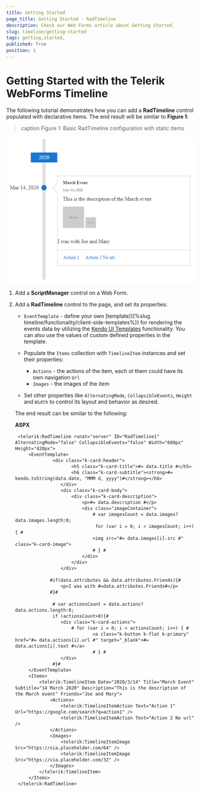 ```yaml
---
title: Getting Started 
page_title: Getting Started - RadTimeline
description: Check our Web Forms article about Getting Started.
slug: timeline/getting-started
tags: getting,started,
published: True
position: 1
---
```



# Getting Started with the Telerik WebForms Timeline

The following tutorial demonstrates how you can add a **RadTimeline** control populated with declarative items. The end result will be similar to **Figure 1**:

>caption Figure 1: Basic RadTimeline configuration with static items

![Getting Started with the Telerik WebForms Timeline](images/timeline-getting-started.png "Getting Started with the Telerik WebForms Timeline")

1. Add a **ScriptManager** control on a Web Form.

2. Add a **RadTimeline** control to the page, and set its properties:

    * `EventTemplate` - define your own [template]({%slug timeline/functionality/client-side-templates%}) for rendering the events data by utilizing the [Kendo UI Templates](https://docs.telerik.com/kendo-ui/framework/templates/overview) functionality. You can also use the values of custom defined properties in the template.
    
    * Populate the `Items` collection with `TimelineItem` instances and set their properties:
        * `Actions` - the actions of the item, each ot them could have its own navigation `Url`
        * `Images` - the images of the item
        
    * Set other properties like `AlternatingMode`, `CollapsibleEvents`, `Height` and `Width` to control its layout and behavior as desired.
        
    The end result can be similar to the following:

    **ASPX**
    
        <telerik:RadTimeline runat="server" ID="RadTimeline1" AlternatingMode="false" CollapsibleEvents="false" Width="600px" Height="420px">
            <EventTemplate>
                     <div class="k-card-header">
                            <h5 class="k-card-title">#= data.title #</h5>
                            <h6 class="k-card-subtitle"><strong>#= kendo.toString(data.date, "MMM d, yyyy")#</strong></h6>
                        </div>
                        <div class="k-card-body">
                            <div class="k-card-description">
                                <p>#= data.description #</p>
                                <div class="imageContainer">
                                    # var imagesCount = data.images? data.images.length:0;
                                     for (var i = 0; i < imagesCount; i++) { #
                                    <img src="#= data.images[i].src #" class="k-card-image">
                                    # } #
                                </div>
                            </div>
                        </div>

                    #if(data.attributes && data.attributes.Friends){#
                        <p>I was with #=data.attributes.Friends#</p>
                    #}#

                     # var actionsCount = data.actions? data.actions.length:0;
                     if (actionsCount>0){#
                        <div class="k-card-actions">
                            # for (var i = 0; i < actionsCount; i++) { #
                                    <a class="k-button k-flat k-primary" href="#= data.actions[i].url #" target="_blank">#= data.actions[i].text #</a>
                                    # } #
                        </div>
                     #}#
            </EventTemplate>
            <Items>
                <telerik:TimelineItem Date="2020/3/14" Title="March Event" Subtitle="14 March 2020" Description="This is the description of the March event" Friends="Joe and Mary">
                    <Actions>
                        <telerik:TimelineItemAction Text="Action 1" Url="https://google.com/search?q=action1" />
                        <telerik:TimelineItemAction Text="Action 2 No url" />
                    </Actions>
                    <Images>
                        <telerik:TimelineItemImage Src="https://via.placeholder.com/64" />
                        <telerik:TimelineItemImage Src="https://via.placeholder.com/32" />
                    </Images>
                </telerik:TimelineItem>
            </Items>
        </telerik:RadTimeline>
